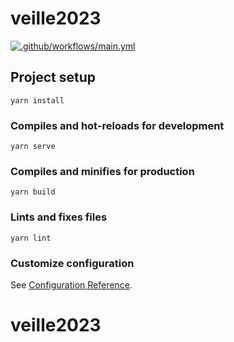 # veille2023

[![.github/workflows/main.yml](https://github.com/VachetVirginie/veille2023/actions/workflows/main.yml/badge.svg)](https://github.com/VachetVirginie/veille2023/actions/workflows/main.yml)

## Project setup
```
yarn install
```

### Compiles and hot-reloads for development
```
yarn serve
```

### Compiles and minifies for production
```
yarn build
```

### Lints and fixes files
```
yarn lint
```

### Customize configuration
See [Configuration Reference](https://cli.vuejs.org/config/).
# veille2023
